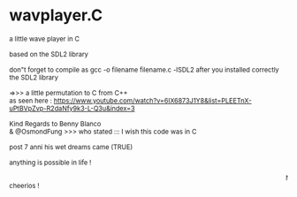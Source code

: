 # wavplayer.C
<sup> a little wave player in C </br></sup>

<sub> based on the SDL2 library </br></sub>

<sub> don"t forget to compile as gcc -o filename filename.c -lSDL2 after you installed correctly the SDL2 library</br></sub>

<sup> =>>> a little permutation to C from C++ </br> </sup>
<sup>as seen here : https://www.youtube.com/watch?v=6IX6873J1Y8&list=PLEETnX-uPtBVpZvp-R2daNfy9k3-L-Q3u&index=3 </sup>

<sup>Kind Regards to Benny Blanco </br></sup>
<sup>& @OsmondFung >>> who stated ::: I wish this code was in C</sup>

<sup>post 7 anni his wet dreams came (TRUE)</sup>

<sup>anything is possible in life !</sup>

<sup><marquee>Never stop dreamin' !!!    !     !      !! </br></marquee></sup>
<sup>cheerios !</sup>
